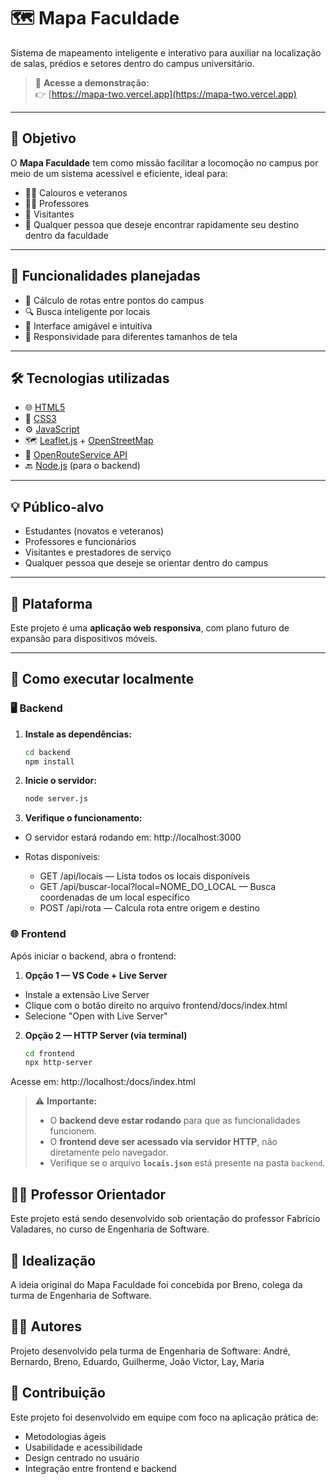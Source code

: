 # 🗺️ Mapa Faculdade

Sistema de mapeamento inteligente e interativo para auxiliar na localização de salas, prédios e setores dentro do campus universitário.

> 🔗 **Acesse a demonstração:**  
> 👉 [https://mapa-two.vercel.app](https://mapa-two.vercel.app)

---

## 🎯 Objetivo

O **Mapa Faculdade** tem como missão facilitar a locomoção no campus por meio de um sistema acessível e eficiente, ideal para:

- 🧑‍🎓 Calouros e veteranos  
- 👩‍🏫 Professores  
- 👥 Visitantes  
- 📍 Qualquer pessoa que deseje encontrar rapidamente seu destino dentro da faculdade  

---

## 🚀 Funcionalidades planejadas

- 🧭 Cálculo de rotas entre pontos do campus  
- 🔍 Busca inteligente por locais  
- 🧠 Interface amigável e intuitiva  
- 📱 Responsividade para diferentes tamanhos de tela  

---

## 🛠️ Tecnologias utilizadas

- 🌐 [HTML5](https://developer.mozilla.org/pt-BR/docs/Web/HTML)
- 🎨 [CSS3](https://developer.mozilla.org/pt-BR/docs/Web/CSS)
- ⚙️ [JavaScript](https://developer.mozilla.org/pt-BR/docs/Web/JavaScript)
- 🗺️ [Leaflet.js](https://leafletjs.com/) + [OpenStreetMap](https://www.openstreetmap.org/)
- 🧭 [OpenRouteService API](https://openrouteservice.org/)
- 🔙 [Node.js](https://nodejs.org/) (para o backend)

---

## 💡 Público-alvo

- Estudantes (novatos e veteranos)  
- Professores e funcionários  
- Visitantes e prestadores de serviço  
- Qualquer pessoa que deseje se orientar dentro do campus  

---

## 📱 Plataforma

Este projeto é uma **aplicação web responsiva**, com plano futuro de expansão para dispositivos móveis.

---

## 🔧 Como executar localmente

### 🖥️ Backend

1. **Instale as dependências:**

   ```bash
   cd backend
   npm install
   ```

2. **Inicie o servidor:**

    ```bash
    node server.js
    ```

3. **Verifique o funcionamento:**

- O servidor estará rodando em: http://localhost:3000

- Rotas disponíveis:
    - GET /api/locais — Lista todos os locais disponíveis
    - GET /api/buscar-local?local=NOME_DO_LOCAL — Busca coordenadas de um local específico
    - POST /api/rota — Calcula rota entre origem e destino

### 🌐 Frontend
Após iniciar o backend, abra o frontend:

1. **Opção 1 — VS Code + Live Server**
- Instale a extensão Live Server
- Clique com o botão direito no arquivo frontend/docs/index.html
- Selecione "Open with Live Server"

2. **Opção 2 — HTTP Server (via terminal)**
    
    ```bash
    cd frontend
    npx http-server
    ```

Acesse em: http://localhost:<porta>/docs/index.html
> ⚠️ **Importante:**
>
> - O **backend deve estar rodando** para que as funcionalidades funcionem.  
> - O **frontend deve ser acessado via servidor HTTP**, não diretamente pelo navegador.  
> - Verifique se o arquivo **`locais.json`** está presente na pasta `backend`.

## 👨‍🏫 Professor Orientador
Este projeto está sendo desenvolvido sob orientação do professor Fabrício Valadares, no curso de Engenharia de Software.

## 🧠 Idealização
A ideia original do Mapa Faculdade foi concebida por Breno, colega da turma de Engenharia de Software.

## 👨‍💻 Autores
Projeto desenvolvido pela turma de Engenharia de Software:
André, Bernardo, Breno, Eduardo, Guilherme, João Victor, Lay, Maria

## 🤝 Contribuição
Este projeto foi desenvolvido em equipe com foco na aplicação prática de:

- Metodologias ágeis
- Usabilidade e acessibilidade
- Design centrado no usuário
- Integração entre frontend e backend